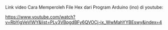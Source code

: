 Link video Cara Memperoleh File Hex dari Program Arduino (ino) di youtube:

https://www.youtube.com/watch?v=RbYigVeVlWY&list=PLy3VBpgdBFy6QVOCj-ix_WwMahYYBEswy&index=4
